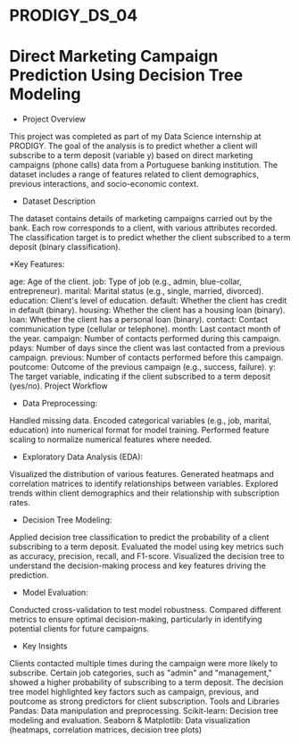 # PRODIGY_DS_04
# Direct Marketing Campaign Prediction Using Decision Tree Modeling
* Project Overview

This project was completed as part of my Data Science internship at PRODIGY. The goal of the analysis is to predict whether a client will subscribe to a term deposit (variable y) based on direct marketing campaigns (phone calls) data from a Portuguese banking institution. The dataset includes a range of features related to client demographics, previous interactions, and socio-economic context.

* Dataset Description
  
The dataset contains details of marketing campaigns carried out by the bank. Each row corresponds to a client, with various attributes recorded. The classification target is to predict whether the client subscribed to a term deposit (binary classification).

*Key Features:

age: Age of the client.
job: Type of job (e.g., admin, blue-collar, entrepreneur).
marital: Marital status (e.g., single, married, divorced).
education: Client's level of education.
default: Whether the client has credit in default (binary).
housing: Whether the client has a housing loan (binary).
loan: Whether the client has a personal loan (binary).
contact: Contact communication type (cellular or telephone).
month: Last contact month of the year.
campaign: Number of contacts performed during this campaign.
pdays: Number of days since the client was last contacted from a previous campaign.
previous: Number of contacts performed before this campaign.
poutcome: Outcome of the previous campaign (e.g., success, failure).
y: The target variable, indicating if the client subscribed to a term deposit (yes/no).
Project Workflow

* Data Preprocessing:

Handled missing data.
Encoded categorical variables (e.g., job, marital, education) into numerical format for model training.
Performed feature scaling to normalize numerical features where needed.

* Exploratory Data Analysis (EDA):
  
Visualized the distribution of various features.
Generated heatmaps and correlation matrices to identify relationships between variables.
Explored trends within client demographics and their relationship with subscription rates.

* Decision Tree Modeling:

Applied decision tree classification to predict the probability of a client subscribing to a term deposit.
Evaluated the model using key metrics such as accuracy, precision, recall, and F1-score.
Visualized the decision tree to understand the decision-making process and key features driving the prediction.

* Model Evaluation:

Conducted cross-validation to test model robustness.
Compared different metrics to ensure optimal decision-making, particularly in identifying potential clients for future campaigns.

* Key Insights
  
Clients contacted multiple times during the campaign were more likely to subscribe.
Certain job categories, such as "admin" and "management," showed a higher probability of subscribing to a term deposit.
The decision tree model highlighted key factors such as campaign, previous, and poutcome as strong predictors for client subscription.
Tools and Libraries
Pandas: Data manipulation and preprocessing.
Scikit-learn: Decision tree modeling and evaluation.
Seaborn & Matplotlib: Data visualization (heatmaps, correlation matrices, decision tree plots)
